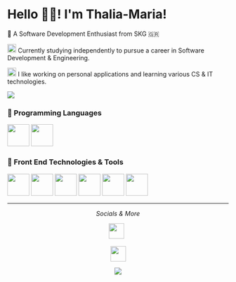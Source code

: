 # Hello 🦥🍂! I'm Thalia-Maria!

📍 A Software Development Enthusiast from SKG 🇬🇷


 <img src="https://github.com/mtsioni/mtsioni/assets/95755182/4158f237-953c-4830-9d5c-49f81a921899" height = "20" width = "20"> Currently studying independently to pursue a career in Software Development & Engineering.
 
 <img src="https://github.com/mtsioni/mtsioni/assets/95755182/ef2af4f7-7e67-4149-86a2-440f39c44375" height="20" width="20"> I like working on personal applications and learning various CS & IT technologies. 

 <img src= "https://github-readme-stats.vercel.app/api?username=mtsioni&&show_icons=true&theme=dracula">


### 📍 Programming Languages
<img src="https://github.com/mtsioni/mtsioni/assets/95755182/cc688d18-a939-491d-8eb6-5f67229b0f59" height="50" width="50">
<img src="https://github.com/mtsioni/mtsioni/assets/95755182/4fd093e2-453e-4254-960b-d675236c8956" height="50" width="50">



### 📍 Front End Technologies & Tools
<img src="https://github.com/mtsioni/mtsioni/assets/95755182/ca6c9795-cec3-4a9a-8c78-2dafed996648" height="50" width="50">
<img src="https://github.com/mtsioni/mtsioni/assets/95755182/1b87b27d-014a-4c46-9d7d-577aff7dd2e9" height="50" width="50">
<img src="https://github.com/mtsioni/mtsioni/assets/95755182/94881769-b914-416b-aa4f-b5afbf4fb02b" height="50" width="50">
<img src="https://github.com/mtsioni/mtsioni/assets/95755182/cc26ae72-8194-4adf-aace-1bb68672b98d" height="50" width="50">
<img src="https://github.com/mtsioni/mtsioni/assets/95755182/1e57fb88-896a-4184-b04a-7ecb3402c1ca" height="50" width="50">
<img src="https://github.com/mtsioni/mtsioni/assets/95755182/1e0999df-caa5-46ca-b4a3-098a695710cd" height="50" width="50">


---

<p align="center">
  <i> Socials & More </i>

  <p align="center">
    <a href="https://www.linkedin.com/in/thalia-maria-tsioni-316067299/" alt="LinkedIn"><img src="https://cdn.jsdelivr.net/npm/simple-icons@3.0.1/icons/linkedin.svg" height="35"></a> 	&nbsp;
  </p>

  <p align=center><img src="https://user-images.githubusercontent.com/65610526/174794535-cdcfd380-610d-4d73-8d27-27b81dd11b1d.gif" height="35"></p>
  <p align=center><img src="https://user-images.githubusercontent.com/65610526/236496127-3fb5589c-4840-43bd-a685-a67e53af5566.svg" </p>

